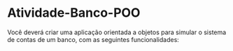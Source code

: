# Atividade-Banco-POO
Você deverá criar uma aplicação orientada a objetos para simular o sistema de contas de um banco, com as seguintes funcionalidades:

